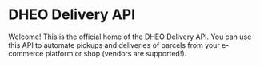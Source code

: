 # DHEO Delivery API

Welcome! This is the official home of the DHEO Delivery API. You can use this API to automate pickups and deliveries of parcels from your e-commerce platform or shop (vendors are supported!).  
